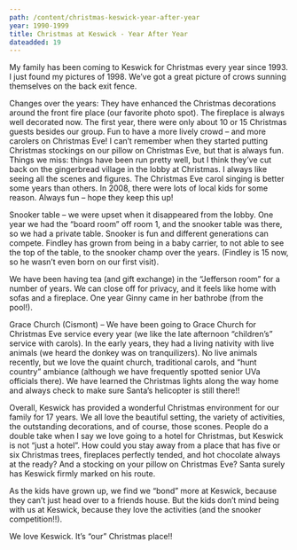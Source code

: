 ```yaml
---
path: /content/christmas-keswick-year-after-year
year: 1990-1999
title: Christmas at Keswick - Year After Year
dateadded: 19
---
```


My family has been coming to Keswick for Christmas every year since 1993. I just found my pictures of 1998. We’ve got a great picture of crows sunning themselves on the back exit fence.

Changes over the years:  They have enhanced the Christmas decorations around the front fire place (our favorite photo spot). The fireplace is always well decorated now.   The first year, there were only about 10 or 15 Christmas guests besides our group.  Fun to have a more lively crowd – and more carolers on Christmas Eve!   I can’t remember when they started putting Christmas stockings on our pillow on Christmas Eve, but that is always fun. Things we miss:  things have been run pretty well, but I think they’ve cut back on the gingerbread village in the lobby at Christmas.  I always like seeing all the scenes and figures.  The Christmas Eve carol singing is better some years than others.  In 2008, there were lots of local kids for some reason.  Always fun – hope they keep this up!

Snooker table – we were upset when it disappeared from the lobby.  One year we had the “board room” off room 1, and the snooker table was there, so we had a private table.  Snooker is fun and different generations can compete.  Findley has grown from being in a baby carrier, to not able to see the top of the table, to the snooker champ over the years.  (Findley is 15 now, so he wasn’t even born on our first visit).

We have been having tea (and gift exchange) in the “Jefferson room” for a number of years.  We can close off for privacy, and it feels like home with sofas and a fireplace.  One year Ginny came in her bathrobe (from the pool!).  

Grace Church (Cismont) – We have been going to Grace Church for Christmas Eve service every year (we like the late afternoon “children’s” service with carols).  In the early years, they had a living nativity with live animals (we heard the donkey was on tranquilizers).  No live animals recently, but we love the quaint church, traditional carols, and “hunt country” ambiance (although we have frequently spotted senior UVa officials there).  We have learned the Christmas lights along the way home and always check to make sure Santa’s helicopter is still there!!

Overall, Keswick has provided a wonderful Christmas environment for our family for 17 years.  We all love the beautiful setting, the variety of activities, the outstanding decorations, and of course, those scones.  People do a double take when I say we love going to a hotel for Christmas, but Keswick is not “just a hotel”.  How could you stay away from a place that has five or six Christmas trees, fireplaces perfectly tended, and hot chocolate always at the ready?  And a stocking on your pillow on Christmas Eve?  Santa surely has Keswick firmly marked on his route.

As the kids have grown up, we find we “bond” more at Keswick, because they can’t just head over to a friends house.  But the kids don’t mind being with us at Keswick, because they love the activities (and the snooker competition!!).

We love Keswick.  It’s “our” Christmas place!!